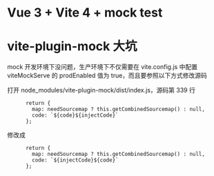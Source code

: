 # Vue 3 + Vite 4 + mock test

# vite-plugin-mock 大坑

mock 开发环境下没问题，生产环境下不仅需要在 vite.config.js 中配置 viteMockServe 的 prodEnabled 值为 true，而且要参照以下方式修改源码

打开 node_modules/vite-plugin-mock/dist/index.js，源码第 339 行

```
      return {
        map: needSourcemap ? this.getCombinedSourcemap() : null,
        code: `${code}${injectCode}`
      };
```

修改成

```
      return {
        map: needSourcemap ? this.getCombinedSourcemap() : null,
        code: `${injectCode}${code}`
      };
```
